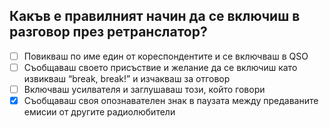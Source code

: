 ## Какъв е правилният начин да се включиш в разговор през ретранслатор?

<!-- Верният отговор е отбелязан с [X] -->

- [ ] Повикваш по име един от кореспондентите и се включваш в QSO
- [ ] Съобщаваш своето присъствие и желание да се включиш като извикваш “break, break!” и изчакваш за отговор
- [ ] Включваш усилвателя и заглушаваш този, който говори
- [X] Съобщаваш своя опознавателен знак в паузата между предаваните емисии от другите радиолюбители
